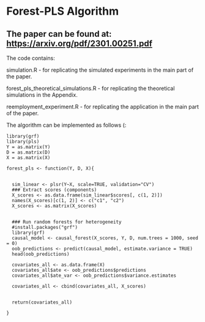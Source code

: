 # Forest-PLS Algorithm


## The paper can be found at: https://arxiv.org/pdf/2301.00251.pdf


The code contains:

simulation.R - for replicating the simulated experiments in the main part of the paper.

forest_pls_theoretical_simulations.R - for replicating the theoretical simulations in the Appendix.

reemployment_experiment.R - for replicating the application in the main part of the paper. 

The algorithm can be implemented as follows (: 

```
library(grf)
library(pls)
Y = as.matrix(Y)
D = as.matrix(D)
X = as.matrix(X)

forest_pls <- function(Y, D, X){
  
  
  sim_linear <- plsr(Y~X, scale=TRUE, validation="CV")
  ### Extract scores (components)
  X_scores <- as.data.frame(sim_linear$scores[, c(1, 2)])
  names(X_scores)[c(1, 2)] <- c("c1", "c2")
  X_scores <- as.matrix(X_scores)
  
  
  ### Run random forests for heterogeneity
  #install.packages("grf")
  library(grf)
  causal_model <- causal_forest(X_scores, Y, D, num.trees = 1000, seed = 0)
  oob_predictions <- predict(causal_model, estimate.variance = TRUE)
  head(oob_predictions)
  
  covariates_all <- as.data.frame(X)
  covariates_all$ate <- oob_predictions$predictions
  covariates_all$ate_var <- oob_predictions$variance.estimates
  
  covariates_all <- cbind(covariates_all, X_scores)

  
  return(covariates_all)
  
}

```






